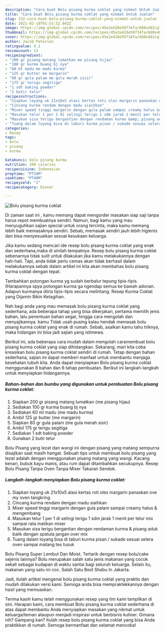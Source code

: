 ```yaml
---
description: "Cara buat Bolu pisang kurma coklat yang nikmat Untuk Jualan"
title: "Cara buat Bolu pisang kurma coklat yang nikmat Untuk Jualan"
slug: 232-cara-buat-bolu-pisang-kurma-coklat-yang-nikmat-untuk-jualan
date: 2021-02-18T01:53:52.842Z
image: https://img-global.cpcdn.com/recipes/45e2e428e59734fa/680x482cq70/bolu-pisang-kurma-coklat-foto-resep-utama.jpg
thumbnail: https://img-global.cpcdn.com/recipes/45e2e428e59734fa/680x482cq70/bolu-pisang-kurma-coklat-foto-resep-utama.jpg
cover: https://img-global.cpcdn.com/recipes/45e2e428e59734fa/680x482cq70/bolu-pisang-kurma-coklat-foto-resep-utama.jpg
author: Jacob Peterson
ratingvalue: 4.1
reviewcount: 13
recipeingredient:
- "200 gr pisang matang lumatkan me pisang hijau"
- "100 gr kurma buang bj nya"
- "60 ml madu me madu kurma"
- "125 gr butter me margarin"
- "80 gr gula palam me gula merah sisir"
- "175 gr terigu segitiga"
- "1 sdt baking powder"
- "2 butir telur"
recipeinstructions:
- "Siapkan loyang uk 21x10x5 alasi kertas roti oles margarin panaskan ove my oven tangkring"
- "Cincang kurma rendam dengan madu siaihkan"
- "Mixer speed tinggi margarin dengan gula palam sampai creamy halus &amp; mengembang"
- "Masukan telur 1 per 1 di selingi terigu 1 sdm jarak 1 menit per telur mix sampai rata matikan mixer"
- "Masukan sisa terigu bergantian dengan rendaman kurma &amp; pisang aduk balik dengan spatula jangan over mix"
- "Tuang dalam loyang bisa di taburi kurma pisan / sukade sesuai selera oven sampai matang tes tusuk"
categories:
- Resep
tags:
- bolu
- pisang
- kurma

katakunci: bolu pisang kurma 
nutrition: 209 calories
recipecuisine: Indonesian
preptime: "PT34M"
cooktime: "PT40M"
recipeyield: "2"
recipecategory: Dinner

---
```



![Bolu pisang kurma coklat](https://img-global.cpcdn.com/recipes/45e2e428e59734fa/680x482cq70/bolu-pisang-kurma-coklat-foto-resep-utama.jpg)

Di zaman  saat ini , kamu memang dapat mengorder masakan siap saji tanpa harus repot membuatnya sendiri. Namun, bagi kamu yang mau menyuguhkan sajian special untuk orang tercinta, maka kamu memang lebih baik memasaknya sendiri. Sebab, memasak sendiri jauh lebih higienis dan bisa menyesuaikan sesuai kesukaan keluarga.

Jika kamu sedang mencari ide resep bolu pisang kurma coklat yang enak dan sederhana,maka di sinilah tempatnya. Resep bolu pisang kurma coklat  sebenarnya tidak sulit untuk dilakukan jika kamu melakukannya dengan hati-hati. Tapi, anda tidak perlu cemas akan tidak berhasil dalam melakukannya 
sebab dalam artikel ini kita akan membahas bolu pisang kurma coklat dengan tepat.  

Tambahkan potongan kurma yg sudah berbalur tepung tipis-tipis. (Harapannya spya potongan kurma ga ngendap semua ke bawah adonan. Adapun kurmanya diiris tipis-tipis secara melintang. Resep Kurma Coklat yang Dijamin Bikin Ketagihan.

Nah bagi anda yang mau memasak bolu pisang kurma coklat yang sederhana, ada beberapa tahap yang bisa dikerjakan, pertama memilih jenis bahan, lalu penentuan bahan segar, hingga cara mengolah dan menyajikannya. kamu Tidak usah pusing kalau hendak memasak bolu pisang kurma coklat yang enak di rumah. Sebab, asalkan kamu  tahu triknya, maka hidangan ini bisa jadi sajian yang istimewa.

Berikut ini, ada beberapa cara mudah dalam mengolah caramembuat bolu pisang kurma coklat yang siap dihidangkan. Sekarang, mari kita coba kreasikan bolu pisang kurma coklat sendiri di rumah. Tetap dengan bahan sederhana, sajian ini dapat memberi manfaat untuk membantu menjaga kesehatan tubuh kita. Anda dapat menyiapkan Bolu pisang kurma coklat menggunakan 8 bahan dan 6 tahap pembuatan. Berikut ini langkah-langkah untuk menyiapkan hidangannya.

<!--inarticleads1-->

##### Bahan-bahan dan bumbu yang digunakan untuk pembuatan Bolu pisang kurma coklat:

1. Siapkan 200 gr pisang matang lumatkan (me pisang hijau)
1. Sediakan 100 gr kurma buang bj nya
1. Sediakan 60 ml madu (me madu kurma)
1. Ambil 125 gr butter (me margarin)
1. Siapkan 80 gr gula palam (me gula merah sisir)
1. Ambil 175 gr terigu segitiga
1. Sediakan 1 sdt baking powder
1. Gunakan 2 butir telur


Bolu Pisang yang lezat dan wangi ini dengan pisang yang matang sempurna disajikan saat masih hangat. Sebuah tips untuk membuat bolu pisang yang lezat adalah dengan menggunakan pisang matang yang wangi. Kacang kenari, bubuk kayu manis, atau rum dapat ditambahkan secukupnya. Resep Bolu Pisang Tanpa Oven Tanpa Mixer Takaran Sendok. 

<!--inarticleads2-->

##### Langkah-langkah menyiapkan Bolu pisang kurma coklat:

1. Siapkan loyang uk 21x10x5 alasi kertas roti oles margarin panaskan ove my oven tangkring
1. Cincang kurma rendam dengan madu siaihkan
1. Mixer speed tinggi margarin dengan gula palam sampai creamy halus &amp; mengembang
1. Masukan telur 1 per 1 di selingi terigu 1 sdm jarak 1 menit per telur mix sampai rata matikan mixer
1. Masukan sisa terigu bergantian dengan rendaman kurma &amp; pisang aduk balik dengan spatula jangan over mix
1. Tuang dalam loyang bisa di taburi kurma pisan / sukade sesuai selera oven sampai matang tes tusuk


Bolu Pisang Super Lembut Dan Moist. Tertarik dengan resep bolu/cake sejenis lainnya? Bolu merupakan salah satu jenis makanan yang cocok sekali sebagai kudapan di waktu santai bagi seluruh keluarga. Selain itu, makanan yang satu ini coc. Salah Satu Best Shabu In Jakarta. 

Jadi, itulah artikel mengenai  bolu pisang kurma coklat  yang praktis dan mudah dilakukan versi kami. Semoga anda bisa mempraktekkannya dengan hasil yang memuaskan. 

Terima kasih kamu telah menggunakan resep yang tim kami tampilkan di sini. Harapan kami, cara membuat  Bolu pisang kurma coklat sederhana di atas dapat membantu Anda menyiapkan masakan yang nikmat untuk keluarga/teman ataupun menjadi inspirasi untuk berbisnis kuliner. Gimana nih? Gampang kan? Itulah resep bolu pisang kurma coklat yang bisa Anda praktikkan di rumah. Semoga bermanfaat dan selamat mencoba!

